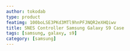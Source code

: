 ```yaml
---
author: tokodab
type: product
featimg: 100boLSE3PKd3MTl9hnPFJNQR2eXHQiwv
title: SNES Controller Samsung Galaxy S9 Case
tags: [samsung, galaxy, s9]
category: [samsung]
---
```

